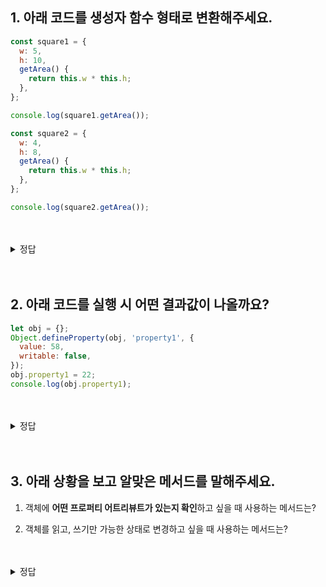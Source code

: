 ## 1. 아래 코드를 생성자 함수 형태로 변환해주세요.

```jsx
const square1 = {
  w: 5,
  h: 10,
  getArea() {
    return this.w * this.h;
  },
};

console.log(square1.getArea());

const square2 = {
  w: 4,
  h: 8,
  getArea() {
    return this.w * this.h;
  },
};

console.log(square2.getArea());
```

<br/>
<br/>

<details>
<summary>정답</summary>

```js
function CreateSquare(w, h) {
  this.w = w;
  this.h = h;

  this.getArea = () => {
    return this.w * this.h;
  };
}

const sq1 = CreateSquare(5, 10);
const sq2 = CreateSquare(4, 8);

console.log(sq1.getArea());
console.log(sq2.getArea());
```

### [생성자함수의 인스턴스 생성과정]
1. **인스턴스 생성과 this 바인딩**
  -  암묵적으로 빈 객체 생성 ⇒ 이 빈객체 = 생성자 함수가 생성한 인스턴스
  - 이 빈 객체는  this에 바인딩 된다.
2. **인스턴스 초기화**
  - this에 바인딩되어 있는 인스턴스에 프로퍼티나 메서드를 추가 ⇒ 생성자 함수가 인수로 전달 받은 초기값을 인스턴스 프로퍼티에 할당하여 초기화하거나 고정값을 할당한다.
3. **인스턴스 반환**
  - 생성자 함수 내부에서 모든 처리가 끝나면 완성된 인스턴스가 바인딩된 this를 암묵적으로 반환한다.


(➕ this와 화살표 함수에 대해 더 공부해보기)

</details>

<br/>
<br/>

## 2. 아래 코드를 실행 시 어떤 결과값이 나올까요?

```js
let obj = {};
Object.defineProperty(obj, 'property1', {
  value: 58,
  writable: false,
});
obj.property1 = 22;
console.log(obj.property1);
```

<br/>
<br/>

<details>
<summary>정답</summary>

```
58 입니다.
writable: false 이기 때문에 obj의 값을 수정할 수 없습니다.
따라서 obj의 값이 변경되지 않고, 그대로 유지됩니다.
```
</details>

<br/>
<br/>

## 3. 아래 상황을 보고 알맞은 메서드를 말해주세요.

1. 객체에 **어떤 프로퍼티 어트리뷰트가 있는지 확인**하고 싶을 때 사용하는 메서드는?

2. 객체를 읽고, 쓰기만 가능한 상태로 변경하고 싶을 때 사용하는 메서드는?

<br/>
<br/>

<details>
<summary>정답</summary>

  1번
  
  ```jsx
  // 하나의 프로퍼티의 정보 제공 
  obj.getOwnPropertyDescriptor(객체이름, 프로퍼티이름) 

  // 모든 프로퍼티의 정보 제공 
  obj.getOwnPropertyDescriptors(객체이름) 
  ```
  
  2번
  
  ```jsx
  obj.seal(객체이름)

  // Plus
  obj.freeze(객체이름) // ⇒ 읽기만 가능
  obj.preventExtensions // ⇒ 추가만 불가능하고 모두 가능
  ```
</details>